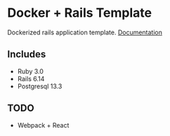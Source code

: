 # Docker + Rails Template

Dockerized rails application template. [Documentation](https://docs.docker.com/samples/rails/)

## Includes

- Ruby 3.0
- Rails 6.14
- Postgresql 13.3

## TODO

- Webpack + React
